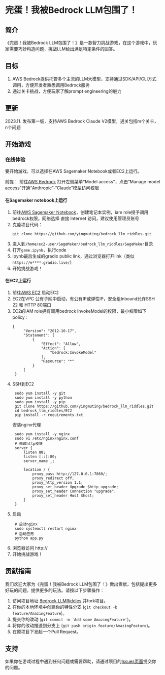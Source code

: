 # 完蛋！我被Bedrock LLM包围了！

## 简介
《完蛋！我被Bedrock LLM包围了！》是一款智力挑战游戏，在这个游戏中，玩家需要巧妙构造问题，挑战LLM给出满足特定条件的回答。

## 目标
1. AWS Bedrock提供托管多个主流的LLM大模型，支持通过SDK/API/CLI方式调用，方便开发者熟悉调用Bedrock服务
2. 通过关卡挑战，方便玩家了解prompt engineering的魅力

## 更新
2023.11. 发布第一版，支持AWS Bedrock Claude V2模型，通关包括m个关卡，n个问题

## 开始游戏

### 在线体验
要开始游戏，可以选择在AWS Sagemaker Notebook或者EC2上运行。

前提：
前往[AWS Bedrock](https://us-east-1.console.aws.amazon.com/bedrock/home) 打开左侧菜单“Model access”，点击“Manage model access”开通“Anthropic”-“Claude”模型访问权限

#### 在Sagemaker notebook上运行
1. 前往[AWS Sagemaker Notebook](https://us-east-1.console.aws.amazon.com/sagemaker/home?region=us-east-1#/notebook-instances)，创建笔记本实例，iam role授予调用bedrock权限，网络选择 直接 Internet 访问，建议使用管理员账号
2. 克隆项目代码：
   ```
   git clone https://github.com/yingmuting/bedrock_llm_riddles.git
   ```
3. 进入到`/home/ec2-user/SageMaker/bedrock_llm_riddles/SageMaker`目录
4. 打开`game.ipynb`，执行code
5. ipynb最后生成的gradio public link，通过浏览器打开link（类似 `https://e****.gradio.live/`）
6. 开始挑战游戏！

#### 在EC2上运行
1. 前往[AWS EC2](https://us-east-1.console.aws.amazon.com/ec2/home?region=us-east-1#Instances:) 启动EC2
2. EC2在VPC 公有子网中启动，有公有IP或弹性IP，安全组Inbound允许SSH 22 和 HTTP 80端口
3. EC2的IAM role拥有调用bedrock InvokeModel的权限，最小权限如下policy：
   ```
   {
        "Version": "2012-10-17",
        "Statement": [
            {
                "Effect": "Allow",
                "Action": [
                    "bedrock:InvokeModel"
                ],
                "Resource": "*"
            }
        ]
    }
   ```
4. SSH到EC2
   ```
    sudo yum install -y git
    sudo yum install -y python
    sudo yum install -y pip
    git clone https://github.com/yingmuting/bedrock_llm_riddles.git
    cd bedrock_llm_riddles/EC2
    pip install -r requirements.txt
   ```
   安装nginx代理
   ```
    sudo yum install -y nginx
    sudo vi /etc/nginx/nginx.conf
    # 修改http模块
    server {
        listen 80;
        listen [::]:80;
        server_name _;

        location / {  
            proxy_pass http://127.0.0.1:7860/; 
            proxy_redirect off;
            proxy_http_version 1.1;
            proxy_set_header Upgrade $http_upgrade;
            proxy_set_header Connection "upgrade";
            proxy_set_header Host $host;
        }
    }

   ``` 
5. 启动
   ```
    # 启动nginx
    sudo systemctl restart nginx
    # 启动应用
    python app.py
   ```
6. 浏览器访问 http://<EC2 Public IP>
7. 开始挑战游戏！

## 贡献指南
我们欢迎大家为《完蛋！我被Bedrock LLM包围了！》做出贡献，包括提出更多好玩的问题，提供更多的玩法。请按以下步骤操作：

1. 访问项目地址 [Bedrock LLMRiddles](https://github.com/yingmuting/bedrock_llm_riddles/) 并fork项目。
2. 在你的本地环境中创建你的特性分支 (`git checkout -b feature/AmazingFeature`)。
3. 提交你的改动 (`git commit -m 'Add some AmazingFeature'`)。
4. 将你的改动推送到分支上 (`git push origin feature/AmazingFeature`)。
5. 在原项目下发起一个Pull Request。

## 支持
如果你在游戏过程中遇到任何问题或需要帮助，请通过项目的[Issues页面](https://github.com/yingmuting/bedrock_llm_riddles/issues)提交你的问题。
